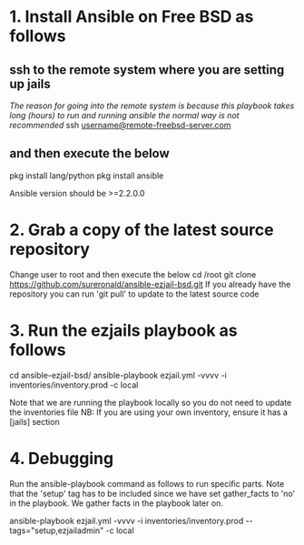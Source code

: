 # 1. Install Ansible on Free BSD as follows
## ssh to the remote system where you are setting up jails
*The reason for going into the remote system is because this playbook takes long (hours) to run and running ansible the normal way is not recommended*
  ssh username@remote-freebsd-server.com

## and then execute the below
  pkg install lang/python
  pkg install ansible

  Ansible version should be >=2.2.0.0

# 2. Grab a copy of the latest source repository

Change user to root and then execute the below
  cd /root
  git clone https://github.com/sureronald/ansible-ezjail-bsd.git
If you already have the repository you can run 'git pull' to update to the latest source code

# 3. Run the ezjails playbook as follows

  cd ansible-ezjail-bsd/
  ansible-playbook ezjail.yml -vvvv -i inventories/inventory.prod -c local

 Note that we are running the playbook locally so you do not need to update the inventories file
 NB: If you are using your own inventory, ensure it has a [jails] section

# 4. Debugging
Run the ansible-playbook command as follows to run specific parts. Note that the 'setup' tag has to be included since we have set gather_facts to 'no' in the playbook. We gather facts in the playbook later on.

   ansible-playbook ezjail.yml -vvvv -i inventories/inventory.prod --tags="setup,ezjailadmin" -c local
